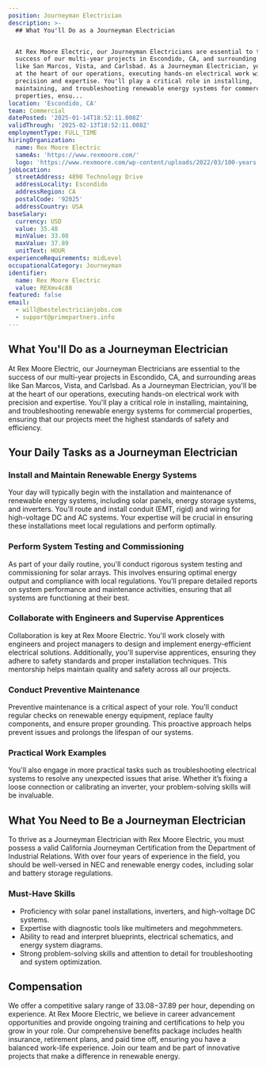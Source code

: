 ```yaml
---
position: Journeyman Electrician
description: >-
  ## What You'll Do as a Journeyman Electrician


  At Rex Moore Electric, our Journeyman Electricians are essential to the
  success of our multi-year projects in Escondido, CA, and surrounding areas
  like San Marcos, Vista, and Carlsbad. As a Journeyman Electrician, you'll be
  at the heart of our operations, executing hands-on electrical work with
  precision and expertise. You'll play a critical role in installing,
  maintaining, and troubleshooting renewable energy systems for commercial
  properties, ensu...
location: 'Escondido, CA'
team: Commercial
datePosted: '2025-01-14T18:52:11.008Z'
validThrough: '2025-02-13T18:52:11.008Z'
employmentType: FULL_TIME
hiringOrganization:
  name: Rex Moore Electric
  sameAs: 'https://www.rexmoore.com/'
  logo: 'https://www.rexmoore.com/wp-content/uploads/2022/03/100-years.png'
jobLocation:
  streetAddress: 4890 Technology Drive
  addressLocality: Escondido
  addressRegion: CA
  postalCode: '92025'
  addressCountry: USA
baseSalary:
  currency: USD
  value: 35.48
  minValue: 33.08
  maxValue: 37.89
  unitText: HOUR
experienceRequirements: midLevel
occupationalCategory: Journeyman
identifier:
  name: Rex Moore Electric
  value: REXmv4c88
featured: false
email:
  - will@bestelectricianjobs.com
  - support@primepartners.info
---
```




## What You'll Do as a Journeyman Electrician

At Rex Moore Electric, our Journeyman Electricians are essential to the success of our multi-year projects in Escondido, CA, and surrounding areas like San Marcos, Vista, and Carlsbad. As a Journeyman Electrician, you'll be at the heart of our operations, executing hands-on electrical work with precision and expertise. You'll play a critical role in installing, maintaining, and troubleshooting renewable energy systems for commercial properties, ensuring that our projects meet the highest standards of safety and efficiency. 

## Your Daily Tasks as a Journeyman Electrician

### Install and Maintain Renewable Energy Systems

Your day will typically begin with the installation and maintenance of renewable energy systems, including solar panels, energy storage systems, and inverters. You'll route and install conduit (EMT, rigid) and wiring for high-voltage DC and AC systems. Your expertise will be crucial in ensuring these installations meet local regulations and perform optimally.

### Perform System Testing and Commissioning

As part of your daily routine, you'll conduct rigorous system testing and commissioning for solar arrays. This involves ensuring optimal energy output and compliance with local regulations. You'll prepare detailed reports on system performance and maintenance activities, ensuring that all systems are functioning at their best.

### Collaborate with Engineers and Supervise Apprentices

Collaboration is key at Rex Moore Electric. You'll work closely with engineers and project managers to design and implement energy-efficient electrical solutions. Additionally, you'll supervise apprentices, ensuring they adhere to safety standards and proper installation techniques. This mentorship helps maintain quality and safety across all our projects.

### Conduct Preventive Maintenance

Preventive maintenance is a critical aspect of your role. You'll conduct regular checks on renewable energy equipment, replace faulty components, and ensure proper grounding. This proactive approach helps prevent issues and prolongs the lifespan of our systems.

### Practical Work Examples

You'll also engage in more practical tasks such as troubleshooting electrical systems to resolve any unexpected issues that arise. Whether it’s fixing a loose connection or calibrating an inverter, your problem-solving skills will be invaluable.

## What You Need to Be a Journeyman Electrician

To thrive as a Journeyman Electrician with Rex Moore Electric, you must possess a valid California Journeyman Certification from the Department of Industrial Relations. With over four years of experience in the field, you should be well-versed in NEC and renewable energy codes, including solar and battery storage regulations.

### Must-Have Skills

- Proficiency with solar panel installations, inverters, and high-voltage DC systems.
- Expertise with diagnostic tools like multimeters and megohmmeters.
- Ability to read and interpret blueprints, electrical schematics, and energy system diagrams.
- Strong problem-solving skills and attention to detail for troubleshooting and system optimization.

## Compensation

We offer a competitive salary range of $33.08-$37.89 per hour, depending on experience. At Rex Moore Electric, we believe in career advancement opportunities and provide ongoing training and certifications to help you grow in your role. Our comprehensive benefits package includes health insurance, retirement plans, and paid time off, ensuring you have a balanced work-life experience. Join our team and be part of innovative projects that make a difference in renewable energy.